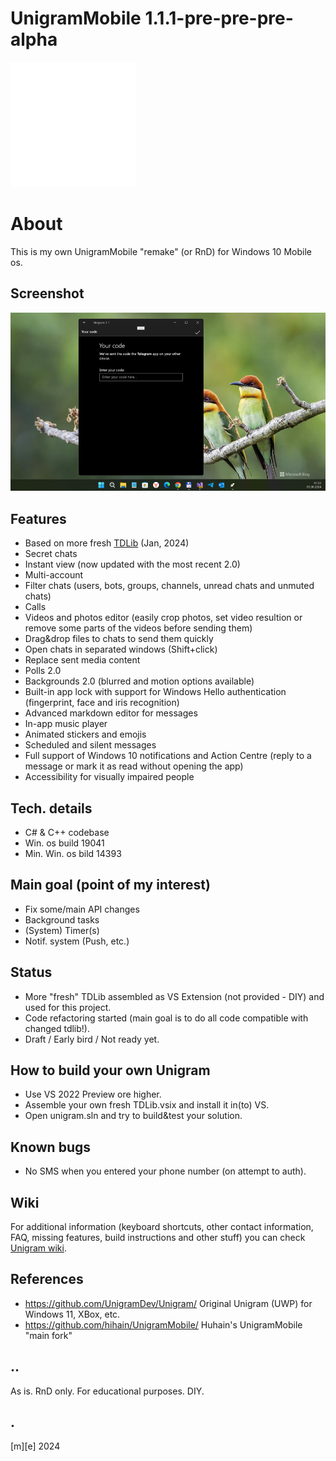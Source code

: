 # UnigramMobile 1.1.1-pre-pre-pre-alpha

![](Images/logo.png)

# About
This is my own UnigramMobile "remake" (or RnD) for Windows 10 Mobile os. 

## Screenshot

![](Images/shot01.png)
   
## Features
- Based on more fresh [TDLib](https://github.com/tdlib/td) (Jan, 2024)
- Secret chats
- Instant view (now updated with the most recent 2.0)
- Multi-account
- Filter chats (users, bots, groups, channels, unread chats and unmuted chats)
- Calls
- Videos and photos editor (easily crop photos, set video resultion or remove some parts of the videos before sending them)
- Drag&drop files to chats to send them quickly
- Open chats in separated windows (Shift+click)
- Replace sent media content
- Polls 2.0
- Backgrounds 2.0 (blurred and motion options available)
- Built-in app lock with support for Windows Hello authentication (fingerprint, face and iris recognition)
- Advanced markdown editor for messages
- In-app music player
- Animated stickers and emojis
- Scheduled and silent messages
- Full support of Windows 10 notifications and Action Centre (reply to a message or mark it as read without opening the app)
- Accessibility for visually impaired people

## Tech. details
- C# & C++ codebase
- Win. os build 19041
- Min. Win. os bild 14393

## Main goal (point of my interest)
- Fix some/main API changes
- Background tasks
- (System) Timer(s)
- Notif. system (Push, etc.)

## Status
- More "fresh" TDLib assembled as VS Extension (not provided - DIY) and used for this project.
- Code refactoring started (main goal is to do all code compatible with changed tdlib!).
- Draft / Early bird / Not ready yet.

## How to build your own Unigram
- Use VS 2022 Preview ore higher.
- Assemble your own fresh TDLib.vsix and install it in(to) VS.
- Open unigram.sln and try to build&test your solution.

## Known bugs
- No SMS when you entered your phone number (on attempt to auth). 

## Wiki
For additional information (keyboard shortcuts, other contact information, FAQ, missing features, build instructions and other stuff) you can check [Unigram wiki](https://github.com/mediaexplorer74/UnigramMobile/wiki).

## References
- https://github.com/UnigramDev/Unigram/ Original Unigram (UWP) for Windows 11, XBox, etc.
- https://github.com/hihain/UnigramMobile/ Huhain's UnigramMobile "main fork"

## ..
As is. RnD only. For educational purposes. DIY.

## .
[m][e] 2024
